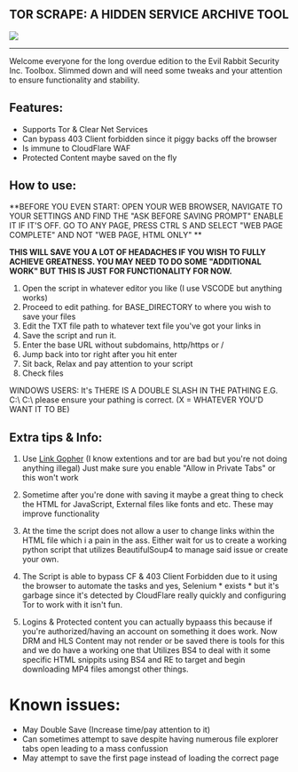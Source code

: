## TOR SCRAPE: A HIDDEN SERVICE ARCHIVE TOOL
[![](https://files.catbox.moe/utcpus.png)](https://files.catbox.moe/utcpus.png)

---
Welcome everyone for the long overdue edition to the Evil Rabbit Security Inc. Toolbox. Slimmed down and will need some tweaks and your attention to ensure functionality and stability.

## Features:
- Supports Tor & Clear Net Services
- Can bypass 403 Client forbidden since it piggy backs off the browser
- Is immune to CloudFlare WAF 
- Protected Content maybe saved on the fly

## How to use:

**BEFORE YOU EVEN START: OPEN YOUR WEB BROWSER, NAVIGATE TO YOUR SETTINGS AND FIND THE "ASK BEFORE SAVING PROMPT" ENABLE IT IF IT'S OFF.
GO TO ANY PAGE, PRESS CTRL S AND SELECT "WEB PAGE COMPLETE" AND NOT "WEB PAGE, HTML ONLY" **

**THIS WILL SAVE YOU A LOT OF HEADACHES IF YOU WISH TO FULLY ACHIEVE GREATNESS. YOU MAY NEED TO DO SOME "ADDITIONAL WORK" BUT THIS IS JUST FOR FUNCTIONALITY FOR NOW.**


1. Open the script in whatever editor you like (I use VSCODE but anything works)
2. Proceed to edit pathing. for BASE_DIRECTORY to where you wish to save your files
3. Edit the TXT file path to whatever text file you've got your links in
4. Save the script and run it.
5. Enter the base URL without subdomains, http/https or / 
6. Jump back into tor right after you hit enter 
7. Sit back, Relax and pay attention to your script
8. Check files

WINDOWS USERS: It's THERE IS A DOUBLE SLASH IN THE PATHING E.G. C:\\ C:\ please ensure your pathing is correct. (X = WHATEVER YOU'D WANT IT TO BE)

## Extra tips & Info:
1. Use [Link Gopher](http://https://addons.mozilla.org/en-US/firefox/addon/link-gopher/ "Link Gopher") (I know extentions and tor are bad but you're not doing anything illegal) Just make sure you enable "Allow in Private Tabs" or this won't work

2. Sometime after you're done with saving it maybe a great thing to check the HTML for JavaScript, External files like fonts and etc. These may improve functionality

3. At the time the script does not allow a user to change links within the HTML file which i a pain in the ass. Either wait for us to create a working python script that utilizes BeautifulSoup4 to manage said issue or create your own.

4. The Script is able to bypass CF & 403 Client Forbidden due to it using the browser to automate the tasks and yes, Selenium * exists * but it's garbage since it's detected by CloudFlare really quickly and configuring Tor to work with it isn't fun.

5. Logins & Protected content you can actually bypaass this because if you're authorized/having an account on something it does work. Now DRM and HLS Content may not render or be saved there is tools for this and we do have a working one that Utilizes BS4 to deal with it some specific HTML snippits using BS4 and RE to target and begin downloading MP4 files amongst other things.

# Known issues:
- May Double Save (Increase time/pay attention to it)
- Can sometimes attempt to save despite having numerous file explorer tabs open leading to a mass confussion 
- May attempt to save the first page instead of loading the correct page
